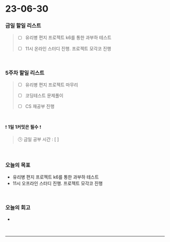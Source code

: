 # 23-06-30
### 금일 할일 리스트
> - [ ]  유리병 편지 프로젝트 k6를 통한 과부하 테스트
>
> - [ ]  11시 온라인 스터디 진행. 프로젝트 모각코 진행


<br/>

### 5주차 할일 리스트  
> - [ ]  유리병 편지 프로젝트 마무리 
>
> - [ ]  코딩테스트 문제풀이
>
> - [ ]  CS 재공부 진행

<br/>

❗ **1일 1커밋은 필수** ❗
> 🕒 금일 공부 시간 : [  ]
  
<br/>

### 오늘의 목표
- 유리병 편지 프로젝트 k6를 통한 과부하 테스트
- 11시 오프라인 스터디 진행. 프로젝트 모각코 진행

<br>

### 오늘의 회고
- 

<br/>

------------  
